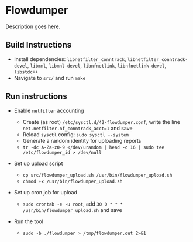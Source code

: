 
# Flowdumper

Description goes here.

## Build Instructions

- Install dependencies: `libnetfilter_conntrack`, `libnetfilter_conntrack-devel`, 
`libmnl`, `libmnl-devel`, `libnfnetlink`, `libnfnetlink-devel`, `libstdc++`
- Navigate to `src/` and run `make`

## Run instructions

- Enable `netfilter` accounting
    - Create (as root) `/etc/sysctl.d/42-flowdumper.conf`, write the line 
        `net.netfilter.nf_conntrack_acct=1` and save
    - Reload `sysctl` config: `sudo sysctl --system`
    - Generate a random identity for uploading reports
    - `tr -dc A-Za-z0-9 </dev/urandom | head -c 16 | sudo tee /etc/flowdumper_id > /dev/null`
- Set up upload script
    - `cp src/flowdumper_upload.sh /usr/bin/flowdumper_upload.sh`
    - `chmod +x /usr/bin/flowdumper_upload.sh`

- Set up cron job for upload
    - `sudo crontab -e -u root`, add `30 0 * * * /usr/bin/flowdumper_upload.sh` and save
- Run the tool
    - `sudo -b ./flowdumper > /tmp/flowdumper.out 2>&1`

